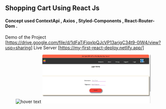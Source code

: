 ## Shopping Cart Using React Js
#### Concept used ContextApi , Axios , Styled-Components , React-Router-Dom .

Demo of the Project [https://drive.google.com/file/d/1dFaTjFjqxlpQJcVP13arjgC34t9-0lW4/view?usp=sharing]
Live Server [https://my-first-react-deploy.netlify.app/]

<p align="center">
  <img src="images/imag2.jpg" width="350" title="hover text">
  <img src="public\images\image1.jpg" width="350" alt="accessibility text">
</p>